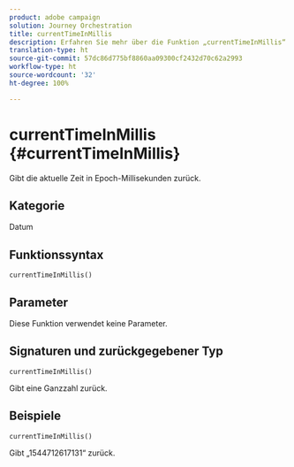 ```yaml
---
product: adobe campaign
solution: Journey Orchestration
title: currentTimeInMillis
description: Erfahren Sie mehr über die Funktion „currentTimeInMillis“
translation-type: ht
source-git-commit: 57dc86d775bf8860aa09300cf2432d70c62a2993
workflow-type: ht
source-wordcount: '32'
ht-degree: 100%

---
```



# currentTimeInMillis {#currentTimeInMillis}

Gibt die aktuelle Zeit in Epoch-Millisekunden zurück.

## Kategorie

Datum

## Funktionssyntax

`currentTimeInMillis()`

## Parameter

Diese Funktion verwendet keine Parameter.

## Signaturen und zurückgegebener Typ

`currentTimeInMillis()`

Gibt eine Ganzzahl zurück.

## Beispiele

`currentTimeInMillis()`

Gibt „1544712617131“ zurück.
